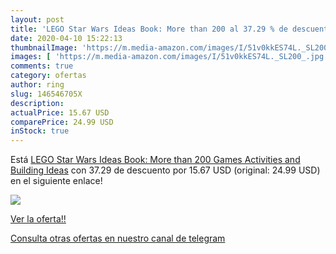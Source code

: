 ```yaml
---
layout: post
title: 'LEGO Star Wars Ideas Book: More than 200 al 37.29 % de descuento'
date: 2020-04-10 15:22:13
thumbnailImage: 'https://m.media-amazon.com/images/I/51v0kkES74L._SL200_.jpg'
images: [ 'https://m.media-amazon.com/images/I/51v0kkES74L._SL200_.jpg' ]
comments: true
category: ofertas
author: ring
slug: 146546705X
description:
actualPrice: 15.67 USD
comparePrice: 24.99 USD
inStock: true
---
```


Está [LEGO Star Wars Ideas Book: More than 200 Games  Activities  and Building Ideas](https://www.amazon.com/dp/146546705X/?tag=redken08-20) con 37.29 de descuento por 15.67 USD (original: 24.99 USD) en el siguiente enlace!

[![](https://m.media-amazon.com/images/I/51v0kkES74L._SL200_.jpg)](https://www.amazon.com/dp/146546705X/?tag=redken08-20)

[Ver la oferta!!](https://www.amazon.com/dp/146546705X/?tag=redken08-20)

[Consulta otras ofertas en nuestro canal de telegram](https://t.me/s/ofertas25)
